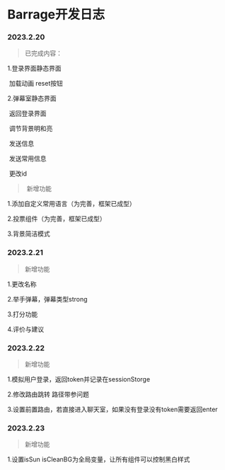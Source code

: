 # Barrage开发日志

### 2023.2.20

> 已完成内容：
>

1.登录界面静态界面

​	加载动画 reset按钮

2.弹幕室静态界面

​	返回登录界面

​	调节背景明和亮

​	发送信息

​	发送常用信息

​	更改id

> ​	新增功能

1.添加自定义常用语言（为完善，框架已成型）

2.投票组件（为完善，框架已成型）

3.背景简洁模式



### 2023.2.21

> 新增功能

1.更改名称

2.举手弹幕，弹幕类型strong

3.打分功能

4.评价与建议



### 2023.2.22

> 新增功能

1.模拟用户登录，返回token并记录在sessionStorge

2.修改路由跳转 路径带参问题

3.设置前置路由，若直接进入聊天室，如果没有登录没有token需要返回enter



### 2023.2.23

> 新增功能

1.设置isSun  isCleanBG为全局变量，让所有组件可以控制黑白样式
